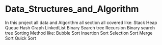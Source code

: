 # Data_Structures_and_Algorithm
In this project all data and Algorithm all section all covered like:
Stack
Heap
Queue
Hash
Graph
LinkedList
Binary Search tree
Recursion Binary search tree
Sorting Method like:
Bubble Sort
Insertion Sort
Selection Sort
Merge Sort
Quick Sort

